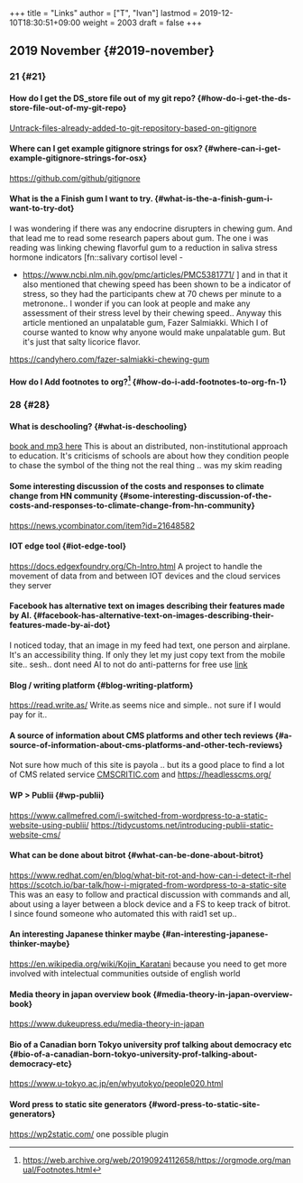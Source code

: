 +++
title = "Links"
author = ["T", "Ivan"]
lastmod = 2019-12-10T18:30:51+09:00
weight = 2003
draft = false
+++

## 2019 November {#2019-november}


### 21 {#21}


#### How do I get the DS\_store file out of my git repo? {#how-do-i-get-the-ds-store-file-out-of-my-git-repo}

[Untrack-files-already-added-to-git-repository-based-on-gitignore](https://web.archive.org/web/20190521183336/http://www.codeblocq.com/2016/01/Untrack-files-already-added-to-git-repository-based-on-gitignore/)


#### Where can I get example gitignore strings for osx? {#where-can-i-get-example-gitignore-strings-for-osx}

<https://github.com/github/gitignore>


#### What is the a Finish gum I want to try. {#what-is-the-a-finish-gum-i-want-to-try-dot}

I was wondering if there was any endocrine disrupters in chewing
gum. And that lead me to read some research papers about gum. The
one i was reading was linking chewing flavorful gum to a reduction
in saliva stress hormone indicators [fn::salivary cortisol level -

-   <https://www.ncbi.nlm.nih.gov/pmc/articles/PMC5381771/> ] and in
    that it also mentioned that chewing speed has been shown to be a
    indicator of stress, so they had the participants chew at 70
    chews per minute to a metronone.. I wonder if you can look at
    people and make any assessment of their stress level by their
    chewing speed.. Anyway this article mentioned an unpalatable
    gum, Fazer Salmiakki. Which I of course wanted to know why
    anyone would make unpalatable gum. But it's just that salty
    licorice flavor.

<https://candyhero.com/fazer-salmiakki-chewing-gum>


#### How do I Add footnotes to org?[^fn:1] {#how-do-i-add-footnotes-to-org-fn-1}


### 28 {#28}


#### What is deschooling? {#what-is-deschooling}

[book and mp3 here](http://www.unwelcomeguests.net/Deschooling_Society) This is about an distributed,
non-institutional approach to education. It's criticisms of
schools are about how they condition people to chase the symbol
of the thing not the real thing .. was my skim reading


#### Some interesting discussion of the costs and responses to climate change from HN community {#some-interesting-discussion-of-the-costs-and-responses-to-climate-change-from-hn-community}

<https://news.ycombinator.com/item?id=21648582>


#### IOT edge tool {#iot-edge-tool}

<https://docs.edgexfoundry.org/Ch-Intro.html>
A project to handle the movement of data from and between IOT
devices and the cloud services they server


#### Facebook has alternative text on images describing their features made by AI. {#facebook-has-alternative-text-on-images-describing-their-features-made-by-ai-dot}

I noticed today, that an image in my feed had text, one person
and airplane. It's an accessibility thing. If only they let my
just copy text from the mobile site.. sesh.. dont need AI to not
do anti-patterns for free use
[link](https://www.theverge.com/2016/4/5/11364914/facebook-automatic-alt-tags-blind-visually-impared)


#### Blog / writing platform {#blog-writing-platform}

<https://read.write.as/> Write.as seems nice and simple.. not sure
if I would pay for it..


#### A source of information about CMS platforms and other tech reviews {#a-source-of-information-about-cms-platforms-and-other-tech-reviews}

Not sure how much of this site is payola .. but its a good place
to find a lot of CMS related service [CMSCRITIC.com](https://www.cmscritic.com)
and <https://headlesscms.org/>


#### WP > Publii {#wp-publii}

<https://www.callmefred.com/i-switched-from-wordpress-to-a-static-website-using-publii/>
<https://tidycustoms.net/introducing-publii-static-website-cms/>


#### What can be done about bitrot {#what-can-be-done-about-bitrot}

<https://www.redhat.com/en/blog/what-bit-rot-and-how-can-i-detect-it-rhel>
<https://scotch.io/bar-talk/how-i-migrated-from-wordpress-to-a-static-site>
This was an easy to follow and practical discussion with
commands and all, about using a layer between a block device and
a FS to keep track of bitrot. I since found someone who
automated this with raid1 set up..


#### An interesting Japanese thinker maybe {#an-interesting-japanese-thinker-maybe}

<https://en.wikipedia.org/wiki/Kojin_Karatani>
because you need to get more involved with intelectual
communities outside of english world


#### Media theory in japan overview book {#media-theory-in-japan-overview-book}

<https://www.dukeupress.edu/media-theory-in-japan>


#### Bio of a Canadian born Tokyo university prof talking about democracy etc {#bio-of-a-canadian-born-tokyo-university-prof-talking-about-democracy-etc}

<https://www.u-tokyo.ac.jp/en/whyutokyo/people020.html>


#### Word press to static site generators {#word-press-to-static-site-generators}

<https://wp2static.com/>
one possible plugin

[^fn:1]: <https://web.archive.org/web/20190924112658/https://orgmode.org/manual/Footnotes.html>

